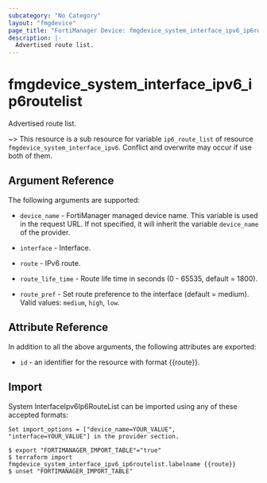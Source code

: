 ```yaml
---
subcategory: "No Category"
layout: "fmgdevice"
page_title: "FortiManager Device: fmgdevice_system_interface_ipv6_ip6routelist"
description: |-
  Advertised route list.
---
```


# fmgdevice_system_interface_ipv6_ip6routelist
Advertised route list.

~> This resource is a sub resource for variable `ip6_route_list` of resource `fmgdevice_system_interface_ipv6`. Conflict and overwrite may occur if use both of them.



## Argument Reference


The following arguments are supported:

* `device_name` - FortiManager managed device name. This variable is used in the request URL. If not specified, it will inherit the variable `device_name` of the provider.
* `interface` - Interface.

* `route` - IPv6 route.
* `route_life_time` - Route life time in seconds (0 - 65535, default = 1800).
* `route_pref` - Set route preference to the interface (default = medium). Valid values: `medium`, `high`, `low`.



## Attribute Reference

In addition to all the above arguments, the following attributes are exported:
* `id` - an identifier for the resource with format {{route}}.

## Import

System InterfaceIpv6Ip6RouteList can be imported using any of these accepted formats:
```
Set import_options = ["device_name=YOUR_VALUE", "interface=YOUR_VALUE"] in the provider section.

$ export "FORTIMANAGER_IMPORT_TABLE"="true"
$ terraform import fmgdevice_system_interface_ipv6_ip6routelist.labelname {{route}}
$ unset "FORTIMANAGER_IMPORT_TABLE"
```

